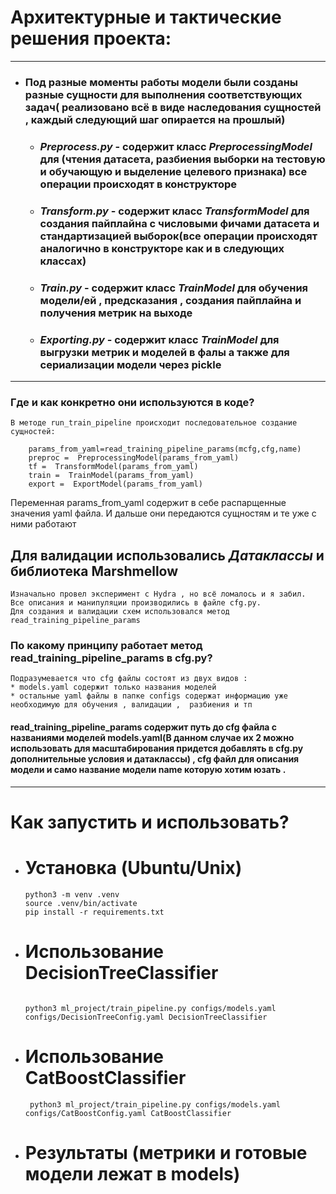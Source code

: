 # Архитектурные и тактические решения проекта:
___
* ### Под разные моменты работы модели были созданы  разные сущности для выполнения соответствующих задач( реализовано всё в виде наследования сущностей , каждый следующий шаг опирается на прошлый)

  + ### ___Preprocess.py___  - содержит класс ___PreprocessingModel___ для (чтения датасета, разбиения выборки на тестовую и обучающую и выделение целевого признака) все операции происходят в конструкторе
  + ### ___Transform.py___ -  содержит класс ___TransformModel___ для создания пайплайна с числовыми фичами датасета и стандартизацией выборок(все операции происходят аналогично  в конструкторе как и в следующих классах)
  + ### ___Train.py___ - содержит класс ___TrainModel___ для обучения модели/ей , предсказания , создания пайплайна и получения метрик на выходе
  + ### ___Exporting.py___ - содержит класс ___TrainModel___ для выгрузки метрик и моделей в фалы а также для сериализации модели через  pickle

___
 ### __Где и как конкретно они используются в коде?__
    В методе run_train_pipeline происходит последовательное создание сущностей:

        params_from_yaml=read_training_pipeline_params(mcfg,cfg,name)
        preproc =  PreprocessingModel(params_from_yaml)
        tf =  TransformModel(params_from_yaml)
        train =  TrainModel(params_from_yaml)
        export =  ExportModel(params_from_yaml)
Переменная params_from_yaml содержит в себе распарщенные значения yaml файла.
И дальше они передаются сущностям и те уже с ними работают

## Для валидации использовались ___Датаклассы___ и библиотека Marshmellow
    Изначально провел эксперимент с Hydra , но всё ломалось и я забил.
    Все описания и манипуляции производились в файле cfg.py.
    Для создания и валидации схем использовался метод read_training_pipeline_params

### По какому принципу работает метод read_training_pipeline_params в cfg.py?
    Подразумевается что cfg файлы состоят из двух видов :
    * models.yaml содержит только названия моделей
    * остальные yaml файлы в папке configs содержат информацию уже необходимую для обучения , валидации ,  разбиения и тп
#### read_training_pipeline_params содержит путь до cfg файла с названиями моделей models.yaml(В данном случае их 2 можно использовать для масштабирования придется добавлять в cfg.py дополнительные условия и датаклассы) ,  cfg файл для описания модели и само название модели name которую хотим юзать . 
___
# Как запустить и использовать?
 
  + # Установка (Ubuntu/Unix)
      ```
    python3 -m venv .venv
    source .venv/bin/activate
    pip install -r requirements.txt
      ```
  + # Использование DecisionTreeClassifier
    ```
    
    python3 ml_project/train_pipeline.py configs/models.yaml configs/DecisionTreeConfig.yaml DecisionTreeClassifier
    
  + # Использование CatBoostClassifier
    ```
     python3 ml_project/train_pipeline.py configs/models.yaml configs/CatBoostConfig.yaml CatBoostClassifier
    ```
  + # Результаты (метрики и готовые модели лежат в models)
  

    
    
    

    
    



